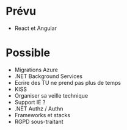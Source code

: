 
# Prévu
- React et Angular

# Possible
- Migrations Azure
- .NET Background Services
- Ecrire des TU ne prend pas plus de temps
- KISS
- Organiser sa veille technique
- Support IE ?
- .NET Authz / Authn
- Frameworks et stacks
- RGPD sous-traitant
